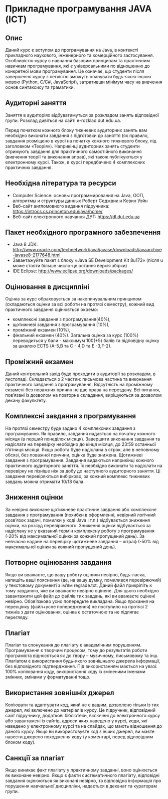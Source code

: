 # Прикладне програмування JAVA (ІСТ)

## Опис
Даний курс є вступом до програмування на Java, в контексті
прикладного наукового, інженерного та комерційного застосування.
Особливістю курсу є навчання базовим принципам та практичним навичкам
програмування, які є універсальними по відношенню до конкретної мови
програмування. Це означає, що студенти після завершення курсу з легкістю
зможуть опанувати будь-якою іншою мовою (Python, C/C#, JavaScript),
затративши мінімум часу на вивчення основ синтаксису та граматики.

## Аудиторні заняття
Заняття в аудиторіях відбуватимуться за розкладом
занять відповідної групи. Розклад дивіться на сайті e-rozklad.dut.edu.ua.

Перед початком кожного блоку тижневих аудиторних занять вам
необхідно виконати завдання з підготовки до заняття (як правило, завдання
розміщено в курсі на початку кожного тижневого блоку, під заголовком
«Теорія»). Наприкінці аудиторних занять студенти отримують завдання для
практичного самостійного виконання (вивчення теорії та виконання вправ), які
також публікуються у електронному курсі. Також, в курсі передбачено 4
комплексних практичних завдання.

## Необхідна література та ресурси
- Computer Science: основы программирования на
Java, ООП, алгоритмы и структуры данных
Роберт Седжвик и Кевин Уэйн
- Веб-сайт англомовного видання підручника: https://introcs.cs.princeton.edu/java/home/
- Веб-сайт електронного навчання ДУТ: https://dl.dut.edu.ua

##  Пакет необхідного програмного забезпечення
- Java 8 JDK: http://www.oracle.com/technetwork/java/javase/downloads/javaarchive-javase8-2177648.html
- Завантажуйте пакет з блоку «Java SE Development Kit 8u172» (після u
може стояти більше число-це остання версія збірки)
- IDE Eclipse: http://www.eclipse.org/downloads/packages/

## Оцінювання в дисципліні

Оцінка за курс обраховується за
накопичувальним принципом (складаються оцінки за всі роботи на протязі
семестру), кожний вид практичного завдання оцінюється окремо:
- комплексні завдання з програмування(40%), 
- щотижневі завдання з програмування (10%),
- проміжний екзамен (10%),
- фінальний екзамен (40%).
Загальна оцінка за курс (100%) переводиться у бали - максимум 100(+5)
балів та відповідну оцінку за шкалою ECTS (A-5,B та C - 4,D та E -3,F-2).

## Проміжний екзамен 
Даний контрольний захід буде проходити в
аудиторії за розкладом, в листопаді. Складається з 2 частин: письмова частина
та виконання практичного завдання з програмування. Відсутність на
проміжному екзамені без поважних причин не дає права на перездачу. Всі
питання, пов’язані із дозволом на повторне складання, вирішуються за
дозволом декану факультету.

## Комплексні завдання з програмування
На протязі семестру буде задано 4 комплексних завдання з програмування. Як правило, завдання
надається на початку кожного місяця (в перший понеділок місяця). Завершити
виконання завдання та надіслати на перевірку необхідно до кінця місяця, до
23:59 останньої п’ятниця місяця. Якщо робота буде надіслана в строк, але в
неповному обсязі, без поважної причини, оцінка буде знижена.
Щотижневі завдання з програмування. Завдання видаються наприкінці
кожного практичного аудиторного заняття. Їх необхідно виконати та надіслати
на перевірку не пізніше ніж за добу до наступного аудиторного заняття. Ці
завдання перевіряються вибірково, за кожний комплекс тижневих завдань
можна отримати 10/18 бала.

## Зниження оцінки
За невірно виконане щотижневе практичне завдання або комплексне завдання з програмування (похибки в оформленні, невірний
логічний розв’язок задачі, помилки у коді Java і т.п.) відбувається зниження
оцінки, на розсуд перевіряючого. Зниження оцінки відбувається за надіслану
не у вказаний термін комплексну роботу з програмування (-20% від
максимальної оцінки за кожний пропущений день). За невчасно надане на
перевірку щотижневе завдання – штраф (-50% від максимальної оцінки за
кожний пропущений день).

## Потворне оцінювання завдання
Якщо ви вважаєте, що вашу роботу оцінили невірно, будь-ласка, напишіть ваші пояснення (де, на вашу думку,
помилився перевіряючий) у текстовому документі з ім’ям regrade.txt. Даний
файл прикріпіть к тому завданню, яке ви вважаєте невірно оцінене. Для цього
необхідно завантажити цей файл до файлів тих завдань, які ви вважаєте оцінені
невірно. Обов’язково усно попередьте викладача. Якщо прохання на переоцінку
(файл+усне попередження) не поступило на протязі 2 тижнів з дати
оцінювання, оцінка є остаточною та не підлягає перегляду.

## Плагіат
Плагіат та спонукання до плагіату є академічним порушенням.
Програмування є творчим процесом, тому до результатів роботи програміста
відносяться як до твору – музичному, письмовому та інш. Плагіатом є
використання будь-якого зовнішнього джерела інформації, без відповідного
підтвердження. Під використанням мається на увазі: 100% копіювання коду,
використання коду із зміненими іменами змінних, змінами у форматуванні
тощо.

## Використання зовнішніх джерел
Копіювати та адаптувати код, який не є вашим, дозволено тільки із тих джерел, які включено до матеріалів курсу. Це
підручник, відповідний сайт підручнику, додаткові бібліотеки, включені до
електронного курсу або завантажені із сайтів, адреси яких наведено у курсі,
коди, які наведено у електронному курсі та на слайдах, що мають відношення
до даного курсу. Якщо ви використовуєте код з інших джерел, ви маєте навести
джерело походження коду (у коментарі, перед відповідним блоком коду).

## Санкції за плагіат
Якщо виникає факт плагіату у практичному завданні, воно оцінюється як виконане невірно. Якщо є факти систематичного
плагіату, відповідні завдання оцінюються як виконані невірно, та відповідна
інформація про порушення навчальної дисципліни, надається в деканат та
кураторам групи.